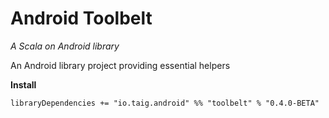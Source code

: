 # Android Toolbelt
*A Scala on Android library*

An Android library project providing essential helpers

**Install**

````
libraryDependencies += "io.taig.android" %% "toolbelt" % "0.4.0-BETA"
````